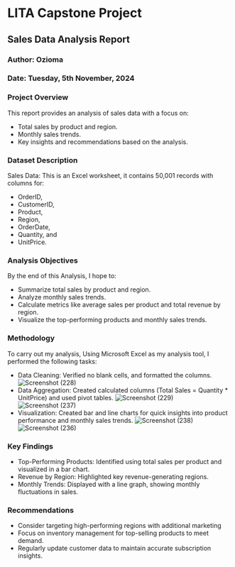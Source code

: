 # LITA Capstone Project

## Sales Data Analysis Report
### Author: Ozioma
### Date: Tuesday, 5th November, 2024

### Project Overview
This report provides an analysis of sales data with a focus on:
- Total sales by product and region.
- Monthly sales trends.
- Key insights and recommendations based on the analysis.

### Dataset Description
Sales Data: This is an Excel worksheet, it contains 50,001 records with columns for:
- OrderID, 
- CustomerID, 
- Product, 
- Region, 
- OrderDate,
- Quantity, and 
- UnitPrice.

### Analysis Objectives
By the end of this Analysis, I hope to:
- Summarize total sales by product and region.
- Analyze monthly sales trends.
- Calculate metrics like average sales per product and total revenue by region.
- Visualize the top-performing products and monthly sales trends.

### Methodology
To carry out my analysis, Using Microsoft Excel as my analysis tool, I performed the following tasks:
- Data Cleaning: Verified no blank cells, and formatted the columns.
  ![Screenshot (228)](https://github.com/user-attachments/assets/5677f19b-1e04-464e-be2a-0ce288cba6d5)
- Data Aggregation: Created calculated columns (Total Sales = Quantity * UnitPrice) and used pivot tables.
  ![Screenshot (229)](https://github.com/user-attachments/assets/f2acaafa-7caf-4188-ace6-ce95d3cddd5b)
  ![Screenshot (237)](https://github.com/user-attachments/assets/7c5ccd81-7fb6-4d04-a50c-230f3e5091f7)
- Visualization: Created bar and line charts for quick insights into product performance and monthly sales trends.
  ![Screenshot (238)](https://github.com/user-attachments/assets/9c1ca6fa-4314-4f77-b581-2706950d36ea)
![Screenshot (236)](https://github.com/user-attachments/assets/d117297f-1fd8-4238-8d06-23f27fb6a3f9)

### Key Findings
- Top-Performing Products: Identified using total sales per product and visualized in a bar chart.
- Revenue by Region: Highlighted key revenue-generating regions.
- Monthly Trends: Displayed with a line graph, showing monthly fluctuations in sales.

### Recommendations
- Consider targeting high-performing regions with additional marketing
- Focus on inventory management for top-selling products to meet demand.
- Regularly update customer data to maintain accurate subscription insights.
